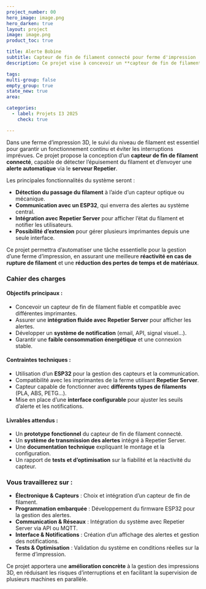 ```yaml
---
project_number: 00
hero_image: image.png
hero_darken: true
layout: project
image: image.png
product_toc: true

title: Alerte Bobine
subtitle: Capteur de fin de filament connecté pour ferme d'impression
description: Ce projet vise à concevoir un **capteur de fin de filament connecté**, permettant d’envoyer des alertes en cas d’épuisement du matériau dans une ferme d’impression 3D. Basé sur un **ESP32**, ce système sera intégré à une **ferme d’imprimantes utilisant Repetier Server**, afin de prévenir les utilisateurs et éviter les impressions ratées dues à un manque de filament. 

tags: 
multi-group: false
empty_group: true
state_new: true
area: 

categories:
  - label: Projets I3 2025
    check: true

---
```


Dans une ferme d’impression 3D, le suivi du niveau de filament est essentiel pour garantir un fonctionnement continu et éviter les interruptions imprévues. Ce projet propose la conception d’un **capteur de fin de filament connecté**, capable de détecter l’épuisement du filament et d’envoyer une **alerte automatique** via le **serveur Repetier**.  

Les principales fonctionnalités du système seront :  
- **Détection du passage du filament** à l’aide d’un capteur optique ou mécanique.  
- **Communication avec un ESP32**, qui enverra des alertes au système central.  
- **Intégration avec Repetier Server** pour afficher l’état du filament et notifier les utilisateurs.  
- **Possibilité d’extension** pour gérer plusieurs imprimantes depuis une seule interface.  

Ce projet permettra d’automatiser une tâche essentielle pour la gestion d’une ferme d’impression, en assurant une meilleure **réactivité en cas de rupture de filament** et une **réduction des pertes de temps et de matériaux**.  

### **Cahier des charges**  
#### **Objectifs principaux :**  
- Concevoir un capteur de fin de filament fiable et compatible avec différentes imprimantes.  
- Assurer une **intégration fluide avec Repetier Server** pour afficher les alertes.  
- Développer un **système de notification** (email, API, signal visuel…).  
- Garantir une **faible consommation énergétique** et une connexion stable.  

#### **Contraintes techniques :**  
- Utilisation d’un **ESP32** pour la gestion des capteurs et la communication.  
- Compatibilité avec les imprimantes de la ferme utilisant **Repetier Server**.  
- Capteur capable de fonctionner avec **différents types de filaments** (PLA, ABS, PETG…).  
- Mise en place d’une **interface configurable** pour ajuster les seuils d’alerte et les notifications.  

#### **Livrables attendus :**  
- Un **prototype fonctionnel** du capteur de fin de filament connecté.  
- Un **système de transmission des alertes** intégré à Repetier Server.  
- Une **documentation technique** expliquant le montage et la configuration.  
- Un rapport de **tests et d’optimisation** sur la fiabilité et la réactivité du capteur.  

### **Vous travaillerez sur :**  
- **Électronique & Capteurs** : Choix et intégration d’un capteur de fin de filament.  
- **Programmation embarquée** : Développement du firmware ESP32 pour la gestion des alertes.  
- **Communication & Réseaux** : Intégration du système avec Repetier Server via API ou MQTT.  
- **Interface & Notifications** : Création d’un affichage des alertes et gestion des notifications.  
- **Tests & Optimisation** : Validation du système en conditions réelles sur la ferme d’impression.  

Ce projet apportera une **amélioration concrète** à la gestion des impressions 3D, en réduisant les risques d’interruptions et en facilitant la supervision de plusieurs machines en parallèle.